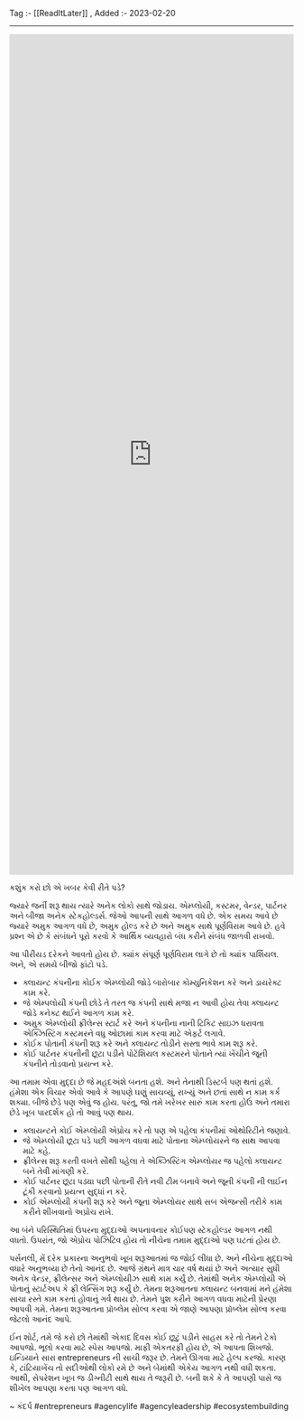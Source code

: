 Tag :- [[ReadItLater]] , 
Added :- 2023-02-20

-----
<iframe src="https://www.linkedin.com/embed/feed/update/urn:li:share:7033126577664143361" height="1488" width="504" frameborder="0" allowfullscreen="" title="Embedded post"></iframe>

કશુંક કરો છો એ ખબર કેવી રીતે પડે? 

જ્યારે જર્ની શરૂ થાય ત્યારે અનેક લોકો સાથે જોડાય. એમ્પ્લોયી, કસ્ટમર, વેન્ડર, પાર્ટનર અને બીજા અનેક સ્ટેકહોલ્ડર્સ. જેઓ આપની સાથે આગળ વધે છે. એક સમય આવે છે જ્યારે અમુક આગળ વધે છે, અમુક હોલ્ડ કરે છે અને અમુક સાથે પૂર્ણવિરામ આવે છે. હવે પ્રશ્ન એ છે કે સંબંધને પૂરો કરવો કે આર્થિક વ્યવહારો બંધ કરીને સંબંધ જાળવી રાખવો. 

આ પીરીયડ દરેકને આવતો હોય છે. ક્યાંક સંપૂર્ણ પૂર્ણવિરામ લાગે છે તો ક્યાંક પાર્શિયલ. અને, એ સમયે બીજો ફાંટો પડે. 

- ક્લાયન્ટ કંપનીના કોઈક એમ્પ્લોયી જોડે બારોબાર કોમ્યુનિકેશન કરે અને ડાયરેક્ટ કામ કરે.
- જે એમ્પલોયી કંપની છોડે તે તરત જ કંપની સાથે મજા ન આવી હોય તેવા ક્લાયન્ટ જોડે કનેક્ટ થઈને આગળ કામ કરે.
- અમુક એમ્પ્લોયી ફ્રીલેન્સ સ્ટાર્ટ કરે અને કંપનીના નાની ટિકિટ સાઇઝ ધરાવતા એક્ઝિસ્ટિંગ કસ્ટમરને વધુ ઓછામાં કામ કરવા માટે એફર્ટ લગાવે. 
- કોઈક પોતાની કંપની શરૂ કરે અને ક્લાયન્ટ તોડીને સસ્તા ભાવે કામ શરૂ કરે. 
- કોઈ પાર્ટનર કંપનીની છૂટા પડીને પોટેંશિયલ કસ્ટમરને પોતાને ત્યાં ખેંચીને જૂની કંપનીને તોડવાનો પ્રયત્ન કરે. 

આ તમામ એવા મુદ્દા છે જે મહદઅંશે બનતા હશે. અને તેનાથી ડિસ્ટર્બ પણ થતાં હશે. હંમેશા એક વિચાર એવો આવે કે આપણે ઘણું સાચવ્યું, રાખ્યું અને છતાં સાથે ન કામ કર્ક શક્યા. બીજે છેડે પણ એવું જ હોય. પરંતુ, જો તમે ખરેખર સારું કામ કરતા હોઉં અને તમારા છેડે ખૂબ પારદર્શક હો તો આવું પણ થાય. 

- ક્લાયન્ટને કોઈ એમ્પ્લોયી એપ્રોચ કરે તો પણ એ પહેલા કંપનીમાં ઓથોરિટીને જણાવે. 
- જે એમ્પ્લોયી છૂટા પડે પછી આગળ વધવા માટે પોતાના એમ્પ્લોયરને જ સાથ આપવા માટે કહે. 
- ફ્રીલેન્સ શરૂ કરતી વખતે સૌથી પહેલા તે એક્ઝિસ્ટિંગ એમ્પ્લોયર જ પહેલો ક્લાયન્ટ બને તેવી માંગણી કરે. 
- કોઈ પાર્ટનર છૂટા પડ્યા પછી પોતાની રીતે નવી ટીમ બનાવે અને જૂની કંપની ની લાઈન ટૂંકી કરવાનો પ્રયત્ન સુદ્ધાં ન કરે. 
- કોઈ એમ્પ્લોયી કંપની શરૂ કરે અને જૂના એમ્પ્લોયર સાથે સબ એજન્સી તરીકે કામ કરીને શીખવાનો અપ્રોચ રાખે. 

આ બંને પરિસ્થિતિમાં ઉપરના મુદ્દાઓ અપનાવનાર કોઈપણ સ્ટેકહોલ્ડર આગળ નથી વધતો. ઉપરાંત, જો એપ્રોચ પોઝિટિવ હોય તો નીચેના તમામ મુદ્દાઓ પણ ઘટતાં હોય છે. 

પર્સનલી, મેં દરેક પ્રકારના અનુભવો ખૂબ શરૂઆતમાં જ જોઈ લીધા છે. અને નીચેના મુદ્દાઓ વધારે અનુભવ્યા છે તેનો આનંદ છે. આજે ગ્રંથને માત્ર ચાર વર્ષ થયાં છે અને અત્યાર સુધી અનેક વેન્ડર, ફ્રીલેન્સર અને એમ્પ્લોયીઝ સાથે કામ કર્યું છે. તેમાંથી અનેક એમ્પ્લોયી એ પોતાનું સ્ટાર્ટઅપ કે ફ્રી લેન્સિંગ શરૂ કર્યું છે. તેમના શરૂઆતના ક્લાયન્ટ બનવામાં મને હંમેશા સાચા રસ્તે કામ કરતાં હોવાનું ગર્વ થાય છે. તેમને પુશ કરીને આગળ વધવા માટેની પ્રેરણા આપવી ગમે. તેમના શરૂઆતના પ્રૉબ્લેમ સોલ્વ કરવા એ જાણે આપણા પ્રૉબ્લેમ સોલ્વ કરવા જેટલો આનંદ આપે. 

ઈન શોર્ટ, તમે જે કરો છો તેમાંથી એકાદ દિવસ કોઈ છૂટું પડીને સાહસ કરે તો તેમને ટેકો આપજો. ભૂલો કરવા માટે સ્પેસ આપજો. માફી એકતરફી હોય છે, એ આપતા શિખજો. ઇન્ડિયાને સારા entrepreneurs ની સાચી જરૂર છે. તેમને ઊગવા માટે હેલ્પ કરજો. કારણ કે, ટાંટિયાખેંચ તો સદીઓથી લોકો રમે છે અને બેમાંથી એકેય આગળ નથી વધી શકતા. આથી, સેપરેશન ખૂબ જ ડીગ્નીટી સાથે થાય તે જરૂરી છે. બની શકે કે તે આપણી પાસે જ શીખેલ આપણા કરતા પણ આગળ વધે. 

~ કંદર્પ 
 #entrepreneurs #agencylife #agencyleadership #ecosystembuilding